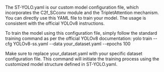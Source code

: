 The ST-YOLO.yaml is our custom model configuration file, which incorporates the C2f_SCconv module and the TripletAttention mechanism. You can directly use this YAML file to train your model. The usage is consistent with the official YOLOv8 instructions.

To train the model using this configuration file, simply follow the standard training command as per the official YOLOv8 documentation:
yolo train --cfg YOLOv8-ss.yaml --data your_dataset.yaml --epochs 100

Make sure to replace your_dataset.yaml with your specific dataset configuration file. This command will initiate the training process using the customized model structure defined in ST-YOLO.yaml.